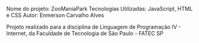 Nome do projeto: ZooManiaPark
Tecnologias Utilizadas: JavaScript, HTML e CSS
Autor: Enmerson Carvalho Alves

Projeto realizado para a disciplina de Linguagem de Programação IV - Internet, da Faculdade de Tecnologia de São Paulo - FATEC SP
